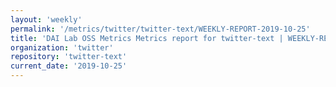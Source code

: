 ```yaml
---
layout: 'weekly'
permalink: '/metrics/twitter/twitter-text/WEEKLY-REPORT-2019-10-25'
title: 'DAI Lab OSS Metrics Metrics report for twitter-text | WEEKLY-REPORT-2019-10-25'
organization: 'twitter'
repository: 'twitter-text'
current_date: '2019-10-25'
---
```

